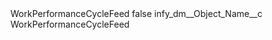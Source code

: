 <?xml version="1.0" encoding="UTF-8"?>
<CustomMetadata xmlns="http://soap.sforce.com/2006/04/metadata" xmlns:xsi="http://www.w3.org/2001/XMLSchema-instance" xmlns:xsd="http://www.w3.org/2001/XMLSchema">
    <label>WorkPerformanceCycleFeed</label>
    <protected>false</protected>
    <values>
        <field>infy_dm__Object_Name__c</field>
        <value xsi:type="xsd:string">WorkPerformanceCycleFeed</value>
    </values>
</CustomMetadata>
